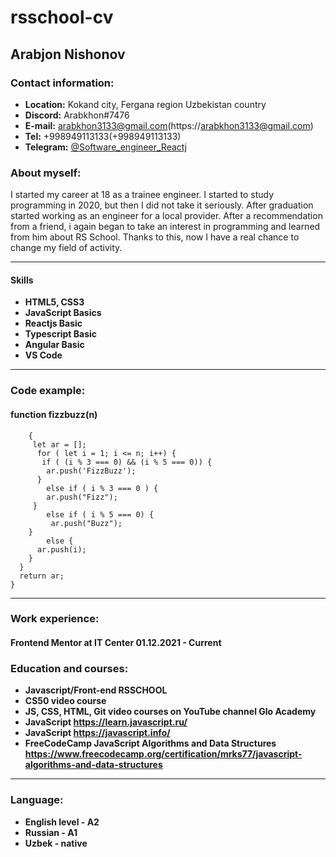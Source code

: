 # rsschool-cv

## Arabjon Nishonov

### Contact information:
  - **Location:** Kokand city, Fergana region  Uzbekistan country
  - **Discord:** Arabkhon#7476
  - **E-mail:** arabkhon3133@gmail.com(https://arabkhon3133@gmail.com)
  - **Tel:** +998949113133(+998949113133)
  - **Telegram:** [@Software_engineer_Reactj](https://t.me/Software_engineer_Reactj)


### About myself:
 I started my career at 18 as a trainee engineer. I started to study programming in 2020, but then I did not take it seriously. After graduation started working as an engineer for a local provider. After a recommendation from a friend, i again began to take an interest in programming and learned from him about RS School. Thanks to this, now I have a real chance to change my field of activity.


 ---

 #### Skills

- **HTML5, CSS3**
- **JavaScript Basics**
- **Reactjs Basic**
- **Typescript Basic**
- **Angular Basic**
- **VS Code**


---

### Code example:
#### function fizzbuzz(n)
```JS
    {
     let ar = [];
      for ( let i = 1; i <= n; i++) {
       if ( (i % 3 === 0) && (i % 5 === 0)) {
        ar.push('FizzBuzz');
      }
        else if ( i % 3 === 0 ) {
        ar.push("Fizz");
     }
        else if ( i % 5 === 0) {
         ar.push("Buzz");
    }
        else {
      ar.push(i);
    }
  }
  return ar;
}
```

---


### Work experience:
#### Frontend Mentor at IT Center 01.12.2021 - Current
### Education and courses:
  - **Javascript/Front-end RSSCHOOL**
  - **CS50 video course**
  - **JS, CSS, HTML, Git video courses on YouTube channel Glo Academy**
  - **JavaScript https://learn.javascript.ru/**
  - **JavaScript https://javascript.info/**
  - **FreeCodeCamp JavaScript Algorithms and Data Structures https://www.freecodecamp.org/certification/mrks77/javascript-algorithms-and-data-structures**


---


### Language:
- **English level - A2**
- **Russian - A1**
- **Uzbek - native**
